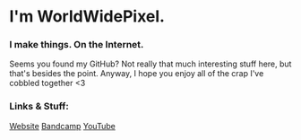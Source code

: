 # I'm WorldWidePixel.

### I make things. On the Internet.

Seems you found my GitHub?
Not really that much interesting stuff here, but that's besides the point.
Anyway, I hope you enjoy all of the crap I've cobbled together <3

### Links & Stuff:
[Website](https://worldwidepixel.ca)
[Bandcamp](https://worldwidepixel.bandcamp.com)
[YouTube](https://youtube.com/@worldwidepixel)
